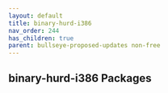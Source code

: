 ```yaml
---
layout: default
title: binary-hurd-i386
nav_order: 244
has_children: true
parent: bullseye-proposed-updates non-free
---
```


## binary-hurd-i386 Packages
